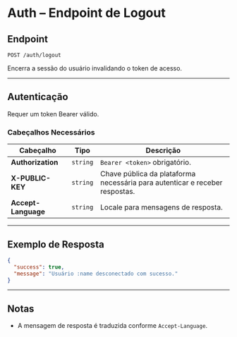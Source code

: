 # Auth – Endpoint de Logout

## Endpoint

`POST /auth/logout`

Encerra a sessão do usuário invalidando o token de acesso.

---

## Autenticação

Requer um token Bearer válido.

### Cabeçalhos Necessários

| Cabeçalho | Tipo | Descrição |
| --------- | ---- | --------- |
| **Authorization** | `string` | `Bearer <token>` obrigatório. |
| **X-PUBLIC-KEY** | `string` | Chave pública da plataforma necessária para autenticar e receber respostas. |
| **Accept-Language** | `string` | Locale para mensagens de resposta. |

---

## Exemplo de Resposta

```json
{
  "success": true,
  "message": "Usuário :name desconectado com sucesso."
}
```

---

## Notas

* A mensagem de resposta é traduzida conforme `Accept-Language`.

